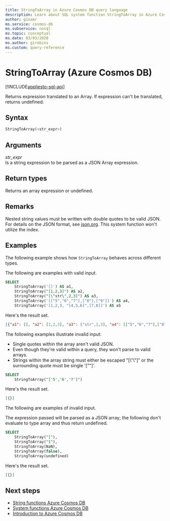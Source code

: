 ```yaml
---
title: StringToArray in Azure Cosmos DB query language
description: Learn about SQL system function StringToArray in Azure Cosmos DB.
author: ginamr
ms.service: cosmos-db
ms.subservice: nosql
ms.topic: conceptual
ms.date: 03/03/2020
ms.author: girobins
ms.custom: query-reference
---
```

# StringToArray (Azure Cosmos DB)
[!INCLUDE[appliesto-sql-api](../includes/appliesto-sql-api.md)]

 Returns expression translated to an Array. If expression can't be translated, returns undefined.  
  
## Syntax
  
```sql  
StringToArray(<str_expr>)  
```  
  
## Arguments
  
*str_expr*  
   Is a string expression to be parsed as a JSON Array expression. 
  
## Return types
  
  Returns an array expression or undefined. 
  
## Remarks
  Nested string values must be written with double quotes to be valid JSON. For details on the JSON format, see [json.org](https://json.org/). This system function won't utilize the index.
  
## Examples
  
  The following example shows how `StringToArray` behaves across different types. 
  
 The following are examples with valid input.

```sql
SELECT 
    StringToArray('[]') AS a1, 
    StringToArray("[1,2,3]") AS a2,
    StringToArray("[\"str\",2,3]") AS a3,
    StringToArray('[["5","6","7"],["8"],["9"]]') AS a4,
    StringToArray('[1,2,3, "[4,5,6]",[7,8]]') AS a5
```

Here's the result set.

```json
[{"a1": [], "a2": [1,2,3], "a3": ["str",2,3], "a4": [["5","6","7"],["8"],["9"]], "a5": [1,2,3,"[4,5,6]",[7,8]]}]
```

The following examples illustrate invalid input:
   
- Single quotes within the array aren't valid JSON.
- Even though they're valid within a query, they won't parse to valid arrays. 
- Strings within the array string must either be escaped "[\\"\\"]" or the surrounding quote must be single '[""]'.

```sql
SELECT
    StringToArray("['5','6','7']")
```

Here's the result set.

```json
[{}]
```

The following are examples of invalid input.
   
 The expression passed will be parsed as a JSON array; the following don't evaluate to type array and thus return undefined.
   
```sql
SELECT
    StringToArray("["),
    StringToArray("1"),
    StringToArray(NaN),
    StringToArray(false),
    StringToArray(undefined)
```

Here's the result set.

```json
[{}]
```

## Next steps

- [String functions Azure Cosmos DB](sql-query-string-functions.md)
- [System functions Azure Cosmos DB](sql-query-system-functions.md)
- [Introduction to Azure Cosmos DB](../introduction.md)
